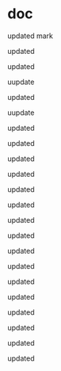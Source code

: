 doc
===

updated
mark
 
updated

updated

uupdate

updated

uupdate

updated


updated


updated

updated

updated

updated

updated

updated

updated

updated

updated

updated

updated

updated

updated

updated

